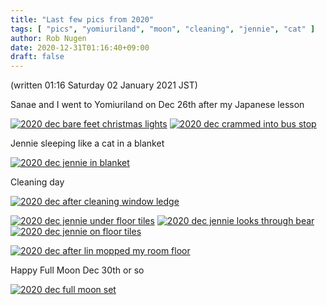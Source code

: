 ```yaml
---
title: "Last few pics from 2020"
tags: [ "pics", "yomiuriland", "moon", "cleaning", "jennie", "cat" ]
author: Rob Nugen
date: 2020-12-31T01:16:40+09:00
draft: false
---
```


(written 01:16 Saturday 02 January 2021 JST)

Sanae and I went to Yomiuriland on Dec 26th after my Japanese lesson

[![2020 dec bare feet christmas lights](//b.robnugen.com/journal/2020/2020_last_few_days_pics/thumbs/2020_dec_bare_feet_christmas_lights.jpg)](//b.robnugen.com/journal/2020/2020_last_few_days_pics/2020_dec_bare_feet_christmas_lights.jpg)
[![2020 dec crammed into bus stop](//b.robnugen.com/journal/2020/2020_last_few_days_pics/thumbs/2020_dec_crammed_into_bus_stop.jpg)](//b.robnugen.com/journal/2020/2020_last_few_days_pics/2020_dec_crammed_into_bus_stop.jpg)

Jennie sleeping like a cat in a blanket

[![2020 dec jennie in blanket](//b.robnugen.com/journal/2020/2020_last_few_days_pics/thumbs/2020_dec_jennie_in_blanket.jpg)](//b.robnugen.com/journal/2020/2020_last_few_days_pics/2020_dec_jennie_in_blanket.jpg)

Cleaning day

[![2020 dec after cleaning window ledge](//b.robnugen.com/journal/2020/2020_last_few_days_pics/thumbs/2020_dec_after_cleaning_window_ledge.jpg)](//b.robnugen.com/journal/2020/2020_last_few_days_pics/2020_dec_after_cleaning_window_ledge.jpg)

[![2020 dec jennie under floor tiles](//b.robnugen.com/journal/2020/2020_last_few_days_pics/thumbs/2020_dec_jennie_under_floor_tiles.jpg)](//b.robnugen.com/journal/2020/2020_last_few_days_pics/2020_dec_jennie_under_floor_tiles.jpg)
[![2020 dec jennie looks through bear](//b.robnugen.com/journal/2020/2020_last_few_days_pics/thumbs/2020_dec_jennie_looks_through_bear.jpg)](//b.robnugen.com/journal/2020/2020_last_few_days_pics/2020_dec_jennie_looks_through_bear.jpg)
[![2020 dec jennie on floor tiles](//b.robnugen.com/journal/2020/2020_last_few_days_pics/thumbs/2020_dec_jennie_on_floor_tiles.jpg)](//b.robnugen.com/journal/2020/2020_last_few_days_pics/2020_dec_jennie_on_floor_tiles.jpg)

[![2020 dec after lin mopped my room floor](//b.robnugen.com/journal/2020/2020_last_few_days_pics/thumbs/2020_dec_after_lin_mopped_my_room_floor.jpg)](//b.robnugen.com/journal/2020/2020_last_few_days_pics/2020_dec_after_lin_mopped_my_room_floor.jpg)

Happy Full Moon Dec 30th or so

[![2020 dec full moon set](//b.robnugen.com/journal/2020/2020_last_few_days_pics/thumbs/2020_dec_full_moon_set.jpg)](//b.robnugen.com/journal/2020/2020_last_few_days_pics/2020_dec_full_moon_set.jpg)


